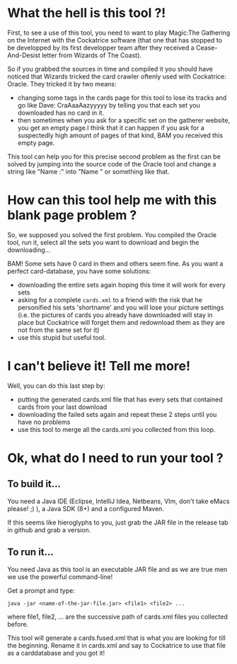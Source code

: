 # What the hell is this tool ?!

First, to see a use of this tool, you need to want to play Magic:The Gathering on the Internet with the Cockatrice software (that one that has stopped to be developped by its first developper team after they received a Cease-And-Desist letter from Wizards of The Coast).

So if you grabbed the sources in time and compiled it you should have noticed that Wizards tricked the card crawler oftenly used with Cockatrice: Oracle.
They tricked it by two means:
- changing some tags in the cards page for this tool to lose its tracks and go like Dave: CraAaaAazyyyyy by telling you that each set you downloaded has no card in it.
- then sometimes when you ask for a specific set on the gatherer website, you get an empty page.I think that it can happen if you ask for a suspectedly high amount of pages of that kind, BAM you received this empty page.

This tool can help you for this precise second problem as the first can be solved by jumping into the source code of the Oracle tool and change a string like "Name :" into "Name " or something like that.

# How can this tool help me with this blank page problem ?

So, we supposed you solved the first problem. You compiled the Oracle tool, run it, select all the sets you want to download and begin the downloading...

BAM! Some sets have 0 card in them and others seem fine. As you want a perfect card-database, you have some solutions:
- downloading the entire sets again hoping this time it will work for every sets
- asking for a complete ``cards.xml`` to a friend with the risk that he personified his sets 'shortname' and you will lose your picture settings (i.e. the pictures of cards you already have downloaded will stay in place but Cockatrice will forget them and redownload them as they are not from the same set for it)
- use this stupid but useful tool.

# I can't believe it! Tell me more!

Well, you can do this last step by:
- putting the generated cards.xml file that has every sets that contained cards from your last download
- downloading the failed sets again and repeat these 2 steps until you have no problems
- use this tool to merge all the cards.xml you collected from this loop.

# Ok, what do I need to run your tool ?

## To build it...
You need a Java IDE (Eclipse, IntelliJ Idea, Netbeans, VIm, don't take eMacs please! ;) ), a Java SDK (8+) and a configured Maven.

If this seems like hieroglyphs to you, just grab the JAR file in the release tab in github and grab a version. 

## To run it...
You need Java as this tool is an executable JAR file and as we are true men we use the powerful command-line!

Get a prompt and type:

	java -jar <name-of-the-jar-file.jar> <file1> <file2> ...

where file1, file2, ... are the successive path of cards.xml files you collected before.

This tool will generate a cards.fused.xml that is what you are looking for till the beginning. Rename it in cards.xml and say to Cockatrice to use that file as a carddatabase and you got it!
